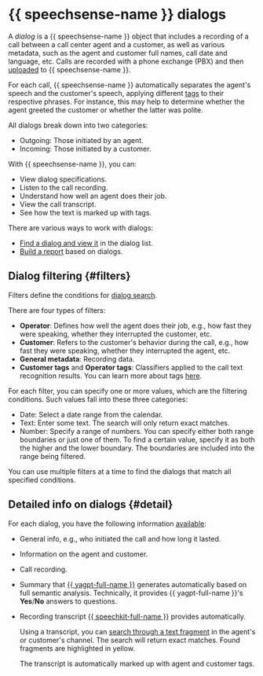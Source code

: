 # {{ speechsense-name }} dialogs

A _dialog_ is a {{ speechsense-name }} object that includes a recording of a call between a call center agent and a customer, as well as various metadata, such as the agent and customer full names, call date and language, etc. Calls are recorded with a phone exchange (PBX) and then [uploaded](../operations/data/upload-data.md) to {{ speechsense-name }}.

For each call, {{ speechsense-name }} automatically separates the agent's speech and the customer's speech, applying different [tags](tags.md) to their respective phrases. For instance, this may help to determine whether the agent greeted the customer or whether the latter was polite.

All dialogs break down into two categories:

* Outgoing: Those initiated by an agent.
* Incoming: Those initiated by a customer.

With {{ speechsense-name }}, you can:

* View dialog specifications.
* Listen to the call recording.
* Understand how well an agent does their job.
* View the call transcript.
* See how the text is marked up with tags.

There are various ways to work with dialogs:

* [Find a dialog and view it](../operations/data/manage-dialogs.md) in the dialog list.
* [Build a report](../operations/data/manage-reports.md) based on dialogs.

## Dialog filtering {#filters}

Filters define the conditions for [dialog search](../operations/data/manage-dialogs.md#filters-dialogs).

There are four types of filters:

* **Operator**: Defines how well the agent does their job, e.g., how fast they were speaking, whether they interrupted the customer, etc.
* **Customer**: Refers to the customer's behavior during the call, e.g., how fast they were speaking, whether they interrupted the agent, etc.
* **General metadata**: Recording data.
* **Customer tags** and **Operator tags**: Classifiers applied to the call text recognition results. You can learn more about tags [here](tags.md).

For each filter, you can specify one or more values, which are the filtering conditions. Such values fall into these three categories:

* Date: Select a date range from the calendar.
* Text: Enter some text. The search will only return exact matches.
* Number: Specify a range of numbers. You can specify either both range boundaries or just one of them. To find a certain value, specify it as both the higher and the lower boundary. The boundaries are included into the range being filtered.

You can use multiple filters at a time to find the dialogs that match all specified conditions.

## Detailed info on dialogs {#detail}

For each dialog, you have the following information [available](../operations/data/manage-dialogs.md#view-dialog):

* General info, e.g., who initiated the call and how long it lasted.
* Information on the agent and customer.
* Call recording.
* Summary that [{{ yagpt-full-name }}](../../yandexgpt/) generates automatically based on full semantic analysis. Technically, it provides {{ yagpt-full-name }}'s **Yes**/**No** answers to questions.
* Recording transcript [{{ speechkit-full-name }}](../../speechkit/) provides automatically.

   Using a transcript, you can [search through a text fragment](../operations/data/manage-dialogs.md#find-dialogs) in the agent's or customer's channel. The search will return exact matches. Found fragments are highlighted in yellow.

   The transcript is automatically marked up with agent and customer tags.
